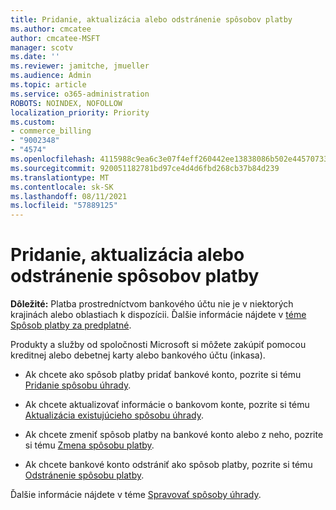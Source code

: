 ```yaml
---
title: Pridanie, aktualizácia alebo odstránenie spôsobov platby
ms.author: cmcatee
author: cmcatee-MSFT
manager: scotv
ms.date: ''
ms.reviewer: jamitche, jmueller
ms.audience: Admin
ms.topic: article
ms.service: o365-administration
ROBOTS: NOINDEX, NOFOLLOW
localization_priority: Priority
ms.custom:
- commerce_billing
- "9002348"
- "4574"
ms.openlocfilehash: 4115988c9ea6c3e07f4eff260442ee13838086b502e4457073307978c1e3e01b
ms.sourcegitcommit: 920051182781bd97ce4d4d6fbd268cb37b84d239
ms.translationtype: MT
ms.contentlocale: sk-SK
ms.lasthandoff: 08/11/2021
ms.locfileid: "57889125"
---
```

# <a name="add-update-or-remove-payment-method"></a>Pridanie, aktualizácia alebo odstránenie spôsobov platby

**Dôležité:** Platba prostredníctvom bankového účtu nie je v niektorých krajinách alebo oblastiach k dispozícii. Ďalšie informácie nájdete v [téme Spôsob platby za predplatné](https://docs.microsoft.com/microsoft-365/commerce/billing-and-payments/pay-for-your-subscription). 

Produkty a služby od spoločnosti Microsoft si môžete zakúpiť pomocou kreditnej alebo debetnej karty alebo bankového účtu (inkasa).

- Ak chcete ako spôsob platby pridať bankové konto, pozrite si tému [Pridanie spôsobu úhrady](https://docs.microsoft.com/microsoft-365/commerce/billing-and-payments/manage-payment-methods#add-a-payment-method).

- Ak chcete aktualizovať informácie o bankovom konte, pozrite si tému [Aktualizácia existujúcieho spôsobu úhrady](https://docs.microsoft.com/microsoft-365/commerce/billing-and-payments/manage-payment-methods#update-payment-method-details).

- Ak chcete zmeniť spôsob platby na bankové konto alebo z neho, pozrite si tému [Zmena spôsobu platby](https://docs.microsoft.com/microsoft-365/commerce/billing-and-payments/manage-payment-methods#replace-a-payment-method).

- Ak chcete bankové konto odstrániť ako spôsob platby, pozrite si tému [Odstránenie spôsobu platby](https://docs.microsoft.com/microsoft-365/commerce/billing-and-payments/manage-payment-methods#delete-a-payment-method).

Ďalšie informácie nájdete v téme [Spravovať spôsoby úhrady](https://docs.microsoft.com/microsoft-365/commerce/billing-and-payments/manage-payment-methods).
